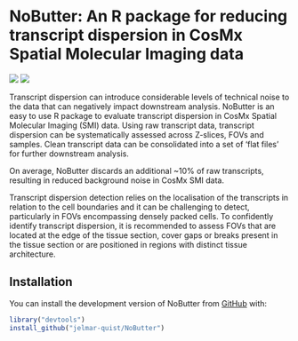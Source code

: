 
<!-- README.md is generated from README.Rmd. Please edit that file -->

# NoButter: An R package for reducing transcript dispersion in CosMx Spatial Molecular Imaging data

<!-- badges: start -->

[![](https://img.shields.io/badge/devel%20version-0.0.0.9000-blue.svg)](https://github.com/jelmar-quist/NoButter)
[![](https://img.shields.io/badge/doi-10.1101/2024.11.25.625243-yellow.svg)](https://doi.org/10.1101/2024.11.25.625243)
<!-- badges: end -->

Transcript dispersion can introduce considerable levels of technical
noise to the data that can negatively impact downstream analysis.
NoButter is an easy to use R package to evaluate transcript dispersion
in CosMx Spatial Molecular Imaging (SMI) data. Using raw transcript
data, transcript dispersion can be systematically assessed across
Z-slices, FOVs and samples. Clean transcript data can be consolidated
into a set of ‘flat files’ for further downstream analysis.

On average, NoButter discards an additional ~10% of raw transcripts,
resulting in reduced background noise in CosMx SMI data.

Transcript dispersion detection relies on the localisation of the
transcripts in relation to the cell boundaries and it can be challenging
to detect, particularly in FOVs encompassing densely packed cells. To
confidently identify transcript dispersion, it is recommended to assess
FOVs that are located at the edge of the tissue section, cover gaps or
breaks present in the tissue section or are positioned in regions with
distinct tissue architecture.

## Installation

You can install the development version of NoButter from
[GitHub](https://github.com/) with:

``` r
library("devtools")
install_github("jelmar-quist/NoButter")
```
